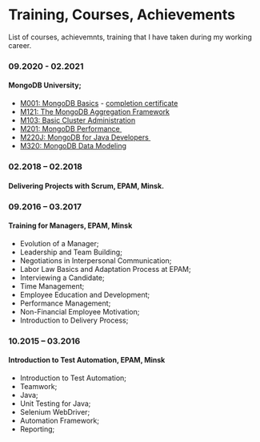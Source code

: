 # Training, Courses, Achievements
List of courses, achievemnts, training that I have taken during my working career.

### 09.2020 - 02.2021
#### MongoDB University;
* [M001: MongoDB Basics](https://university.mongodb.com/courses/M001/about) - [completion certificate](certs/M001_proof_of_completion.jpeg)
* [M121: The MongoDB Aggregation Framework](https://university.mongodb.com/courses/M121/about)
* [M103: Basic Cluster Administration](https://university.mongodb.com/courses/M103/about)
* [M201: MongoDB Performance ](https://university.mongodb.com/courses/M201/about)
* [M220J: MongoDB for Java Developers ](https://university.mongodb.com/courses/M220J/about)
* [M320: MongoDB Data Modeling](https://university.mongodb.com/courses/M320/about)

### 02.2018 – 02.2018	
#### Delivering Projects with Scrum, EPAM, Minsk.

### 09.2016 – 03.2017
#### Training for Managers, EPAM, Minsk
* Evolution of a Manager;
* Leadership and Team Building;
* Negotiations in Interpersonal Communication; 
* Labor Law Basics and Adaptation Process at EPAM;
* Interviewing a Candidate;
* Time Management;
* Employee Education and Development;
* Performance Management;
* Non-Financial Employee Motivation;
* Introduction to Delivery Process;

### 10.2015 – 03.2016
#### Introduction to Test Automation, EPAM, Minsk
* Introduction to Test Automation;
* Teamwork;  
* Java;
* Unit Testing for Java; 
* Selenium WebDriver;
* Automation Framework;
* Reporting;
